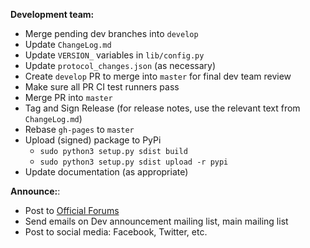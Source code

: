 **Development team:**

- Merge pending dev branches into `develop`
- Update `ChangeLog.md`
- Update `VERSION_` variables in `lib/config.py`
- Update `protocol_changes.json` (as necessary)
- Create `develop` PR to merge into `master` for final dev team review
- Make sure all PR CI test runners pass
- Merge PR into `master`
- Tag and Sign Release (for release notes, use the relevant text from `ChangeLog.md`)
- Rebase `gh-pages` to `master`
- Upload (signed) package to PyPi
	* `sudo python3 setup.py sdist build`
	* `sudo python3 setup.py sdist upload -r pypi`
- Update documentation (as appropriate)

**Announce:**:

- Post to [Official Forums](https://dogepartytalk.???)
- Send emails on Dev announcement mailing list, main mailing list 
- Post to social media: Facebook, Twitter, etc.
